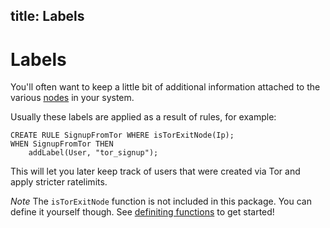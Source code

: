 title: Labels
---

# Labels

You'll often want to keep a little bit of additional information attached to the various [nodes](nodes.html) in your system.

Usually these labels are applied as a result of rules, for example:

```
CREATE RULE SignupFromTor WHERE isTorExitNode(Ip);
WHEN SignupFromTor THEN
    addLabel(User, "tor_signup");
```

This will let you later keep track of users that were created via Tor and apply stricter ratelimits.

*Note* The `isTorExitNode` function is not included in this package. You can define it yourself though. See [definiting functions](../functions/simple.html) to get started!
